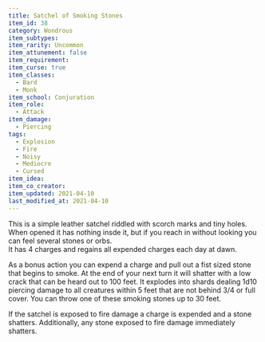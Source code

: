 ```yaml
---
title: Satchel of Smoking Stones
item_id: 38
category: Wondrous
item_subtypes:
item_rarity: Uncommon 
item_attunement: false
item_requirement:
item_curse: true
item_classes:
  - Bard
  - Monk
item_school: Conjuration
item_role:
  - Attack
item_damage:
  - Piercing
tags:
  - Explosion
  - Fire
  - Noisy
  - Mediocre
  - Cursed
item_idea:
item_co_creator:
item_updated: 2021-04-10
last_modified_at: 2021-04-10
---
```


This is a simple leather satchel riddled with scorch marks and tiny holes. When opened it has nothing insde it, but if you reach in without looking you can feel several stones or orbs.  
It has 4 charges and regains all expended charges each day at dawn.

As a bonus action you can expend a charge and pull out a fist sized stone that begins to smoke. At the end of your next turn it will shatter with a low crack that can be heard out to 100 feet. It explodes into shards dealing 1d10 piercing damage to all creatures within 5 feet that are not behind 3/4 or full cover. You can throw one of these smoking stones up to 30 feet.

<div class="curse">
If the satchel is exposed to fire damage a charge is expended and a stone shatters. Additionally, any stone exposed to fire damage immediately shatters.
</div>
